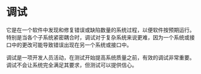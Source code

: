 # 调试

它是在一个软件中发现和修复错误或缺陷数量的系统过程，以便软件按预期运行。特别是当各个子系统紧密耦合时，调试对于复杂系统来说更难，因为一个系统或接口中的更改可能导致错误出现在另一个系统或接口中。

调试是一项开发人员活动，在测试开始提高系统质量之前，有效的调试非常重要。调试不会让系统完全满足其要求，但测试可以提供信心。
